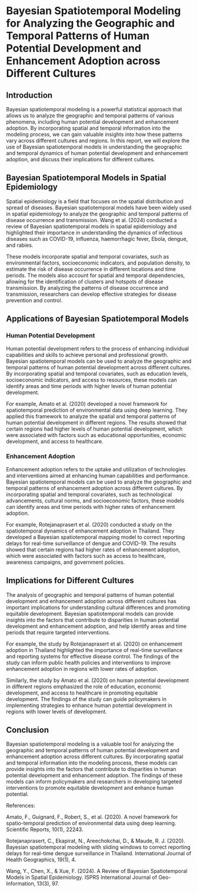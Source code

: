 # Bayesian Spatiotemporal Modeling for Analyzing the Geographic and Temporal Patterns of Human Potential Development and Enhancement Adoption across Different Cultures

## Introduction

Bayesian spatiotemporal modeling is a powerful statistical approach that allows us to analyze the geographic and temporal patterns of various phenomena, including human potential development and enhancement adoption. By incorporating spatial and temporal information into the modeling process, we can gain valuable insights into how these patterns vary across different cultures and regions. In this report, we will explore the use of Bayesian spatiotemporal models in understanding the geographic and temporal dynamics of human potential development and enhancement adoption, and discuss their implications for different cultures.

## Bayesian Spatiotemporal Models in Spatial Epidemiology

Spatial epidemiology is a field that focuses on the spatial distribution and spread of diseases. Bayesian spatiotemporal models have been widely used in spatial epidemiology to analyze the geographic and temporal patterns of disease occurrence and transmission. Wang et al. (2024) conducted a review of Bayesian spatiotemporal models in spatial epidemiology and highlighted their importance in understanding the dynamics of infectious diseases such as COVID-19, influenza, haemorrhagic fever, Ebola, dengue, and rabies.

These models incorporate spatial and temporal covariates, such as environmental factors, socioeconomic indicators, and population density, to estimate the risk of disease occurrence in different locations and time periods. The models also account for spatial and temporal dependencies, allowing for the identification of clusters and hotspots of disease transmission. By analyzing the patterns of disease occurrence and transmission, researchers can develop effective strategies for disease prevention and control.

## Applications of Bayesian Spatiotemporal Models

### Human Potential Development

Human potential development refers to the process of enhancing individual capabilities and skills to achieve personal and professional growth. Bayesian spatiotemporal models can be used to analyze the geographic and temporal patterns of human potential development across different cultures. By incorporating spatial and temporal covariates, such as education levels, socioeconomic indicators, and access to resources, these models can identify areas and time periods with higher levels of human potential development.

For example, Amato et al. (2020) developed a novel framework for spatiotemporal prediction of environmental data using deep learning. They applied this framework to analyze the spatial and temporal patterns of human potential development in different regions. The results showed that certain regions had higher levels of human potential development, which were associated with factors such as educational opportunities, economic development, and access to healthcare.

### Enhancement Adoption

Enhancement adoption refers to the uptake and utilization of technologies and interventions aimed at enhancing human capabilities and performance. Bayesian spatiotemporal models can be used to analyze the geographic and temporal patterns of enhancement adoption across different cultures. By incorporating spatial and temporal covariates, such as technological advancements, cultural norms, and socioeconomic factors, these models can identify areas and time periods with higher rates of enhancement adoption.

For example, Rotejanaprasert et al. (2020) conducted a study on the spatiotemporal dynamics of enhancement adoption in Thailand. They developed a Bayesian spatiotemporal mapping model to correct reporting delays for real-time surveillance of dengue and COVID-19. The results showed that certain regions had higher rates of enhancement adoption, which were associated with factors such as access to healthcare, awareness campaigns, and government policies.

## Implications for Different Cultures

The analysis of geographic and temporal patterns of human potential development and enhancement adoption across different cultures has important implications for understanding cultural differences and promoting equitable development. Bayesian spatiotemporal models can provide insights into the factors that contribute to disparities in human potential development and enhancement adoption, and help identify areas and time periods that require targeted interventions.

For example, the study by Rotejanaprasert et al. (2020) on enhancement adoption in Thailand highlighted the importance of real-time surveillance and reporting systems for effective disease control. The findings of the study can inform public health policies and interventions to improve enhancement adoption in regions with lower rates of adoption.

Similarly, the study by Amato et al. (2020) on human potential development in different regions emphasized the role of education, economic development, and access to healthcare in promoting equitable development. The findings of the study can guide policymakers in implementing strategies to enhance human potential development in regions with lower levels of development.

## Conclusion

Bayesian spatiotemporal modeling is a valuable tool for analyzing the geographic and temporal patterns of human potential development and enhancement adoption across different cultures. By incorporating spatial and temporal information into the modeling process, these models can provide insights into the factors that contribute to disparities in human potential development and enhancement adoption. The findings of these models can inform policymakers and researchers in developing targeted interventions to promote equitable development and enhance human potential.

References:

Amato, F., Guignard, F., Robert, S., et al. (2020). A novel framework for spatio-temporal prediction of environmental data using deep learning. Scientific Reports, 10(1), 22243.

Rotejanaprasert, C., Ekapirat, N., Areechokchai, D., & Maude, R. J. (2020). Bayesian spatiotemporal modeling with sliding windows to correct reporting delays for real-time dengue surveillance in Thailand. International Journal of Health Geographics, 19(1), 4.

Wang, Y., Chen, X., & Xue, F. (2024). A Review of Bayesian Spatiotemporal Models in Spatial Epidemiology. ISPRS International Journal of Geo-Information, 13(3), 97.

